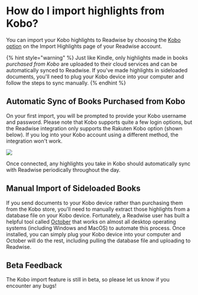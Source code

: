 # How do I import highlights from Kobo?

You can import your Kobo highlights to Readwise by choosing the [Kobo option](https://readwise.io/welcome/sync#kobo) on the Import Highlights page of your Readwise account.

{% hint style="warning" %}
Just like Kindle, only highlights made in books _purchased from Kobo_ are uploaded to their cloud services and can be automatically synced to Readwise. If you've made highlights in sideloaded documents, you'll need to plug your Kobo device into your computer and follow the steps to sync manually.
{% endhint %}

## Automatic Sync of Books Purchased from Kobo

On your first import, you will be prompted to provide your Kobo username and password. Please note that Kobo supports quite a few login options, but the Readwise integration only supports the Rakuten Kobo option (shown below). If you log into your Kobo account using a different method, the integration won't work.&#x20;

![](https://d33v4339jhl8k0.cloudfront.net/docs/assets/5eb8cc86042863474d1a75fd/images/65dfa533eeacc5315bb864ff/file-tQ0a2FgwxS.png)

Once connected, any highlights you take in Kobo should automatically sync with Readwise periodically throughout the day.

## Manual Import of Sideloaded Books

If you send documents to your Kobo device rather than purchasing them from the Kobo store, you'll need to manually extract those highlights from a database file on your Kobo device. Fortunately, a Readwise user has built a helpful tool called [October](https://utf9k.net/projects/october/) that works on almost all desktop operating systems (including Windows and MacOS) to automate this process. Once installed, you can simply plug your Kobo device into your computer and October will do the rest, including pulling the database file and uploading to Readwise.

## Beta Feedback

The Kobo import feature is still in beta, so please let us know if you encounter any bugs!
